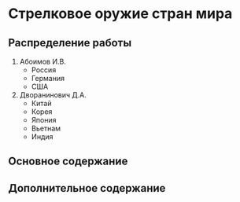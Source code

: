 # Стрелковое оружие стран мира

## Распределение работы

1) Абоимов И.В.
    - Россия
    - Германия
    - США
2) Дворанинович Д.А.
    - Китай
    - Корея
    - Япония
    - Вьетнам
    - Индия

## Основное содержание



## Дополнительное содержание


